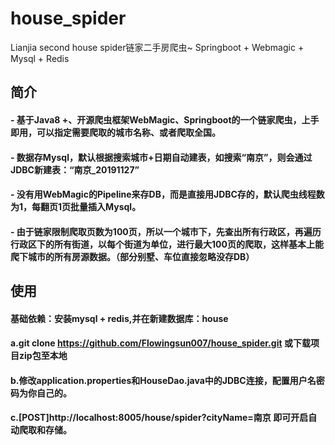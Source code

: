 # house_spider
Lianjia second house spider链家二手房爬虫~ Springboot + Webmagic + Mysql + Redis
## 简介
#### - 基于Java8 +、开源爬虫框架WebMagic、Springboot的一个链家爬虫，上手即用，可以指定需要爬取的城市名称、或者爬取全国。
#### - 数据存Mysql，默认根据搜索城市+日期自动建表，如搜索“南京”，则会通过JDBC新建表：“南京_20191127”
#### - 没有用WebMagic的Pipeline来存DB，而是直接用JDBC存的，默认爬虫线程数为1，每翻页1页批量插入Mysql。
#### - 由于链家限制爬取页数为100页，所以一个城市下，先查出所有行政区，再遍历行政区下的所有街道，以每个街道为单位，进行最大100页的爬取，这样基本上能爬下城市的所有房源数据。（部分别墅、车位直接忽略没存DB）

## 使用
#### 基础依赖：安装mysql + redis,并在新建数据库：house
#### a.git clone https://github.com/Flowingsun007/house_spider.git  或下载项目zip包至本地
#### b.修改application.properties和HouseDao.java中的JDBC连接，配置用户名密码为你自己的。
#### c.[POST]http://localhost:8005/house/spider?cityName=南京 即可开启自动爬取和存储。
